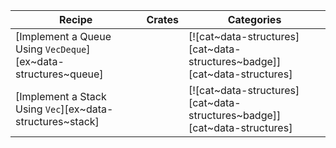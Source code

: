 | Recipe | Crates | Categories |
|--------|--------|------------|
| [Implement a Queue Using `VecDeque`][ex~data-structures~queue] |  | [![cat~data-structures][cat~data-structures~badge]][cat~data-structures] |
| [Implement a Stack Using `Vec`][ex~data-structures~stack] |  | [![cat~data-structures][cat~data-structures~badge]][cat~data-structures] |
